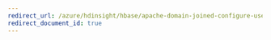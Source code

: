 ```yaml
---
redirect_url: /azure/hdinsight/hbase/apache-domain-joined-configure-use-powershell
redirect_document_id: true
---
```

